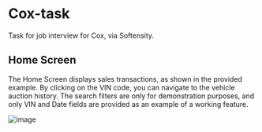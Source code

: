 # Cox-task
Task for job interview for Cox, via Softensity.

## Home Screen
The Home Screen displays sales transactions, as shown in the provided example. By clicking on the VIN code, you can navigate to the vehicle auction history. The search filters are only for demonstration purposes, and only VIN and Date fields are provided as an example of a working feature.

![image](https://github.com/mariuskriukovas/Cox-task/assets/56306299/301fdd13-2887-4f9f-aa77-27a9348326c6)
